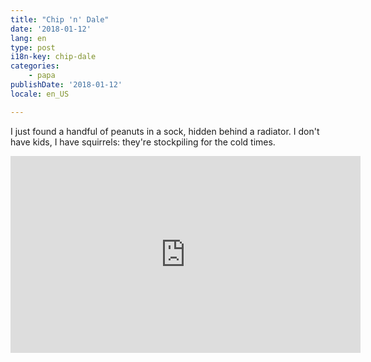 ```yaml
---
title: "Chip 'n' Dale"
date: '2018-01-12'
lang: en
type: post
i18n-key: chip-dale
categories:
    - papa
publishDate: '2018-01-12'
locale: en_US

---
```


I just found a handful of peanuts in a sock, hidden behind a radiator. I don't have kids, I have squirrels: they're stockpiling for the cold times.

<div class="videoWrapper">
    <iframe width="560" height="315" src="https://www.youtube-nocookie.com/embed/hFXTa2yeYWs?rel=0" frameborder="0" allow="autoplay; encrypted-media" allowfullscreen></iframe>
</div>